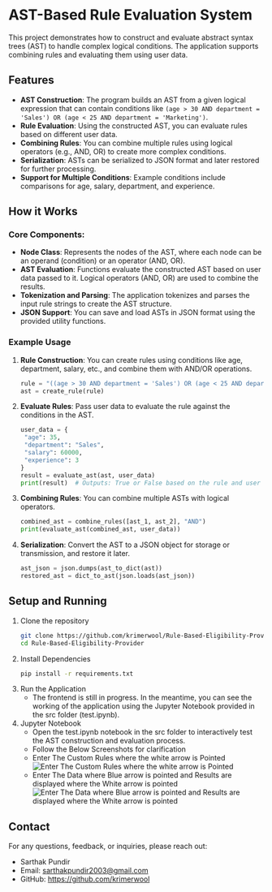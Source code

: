 # AST-Based Rule Evaluation System

This project demonstrates how to construct and evaluate abstract syntax trees (AST) to handle complex logical conditions. The application supports combining rules and evaluating them using user data.

## Features

- **AST Construction**: The program builds an AST from a given logical expression that can contain conditions like `(age > 30 AND department = 'Sales') OR (age < 25 AND department = 'Marketing')`.
- **Rule Evaluation**: Using the constructed AST, you can evaluate rules based on different user data.
- **Combining Rules**: You can combine multiple rules using logical operators (e.g., AND, OR) to create more complex conditions.
- **Serialization**: ASTs can be serialized to JSON format and later restored for further processing.
- **Support for Multiple Conditions**: Example conditions include comparisons for age, salary, department, and experience.

## How it Works

### Core Components:

- **Node Class**: Represents the nodes of the AST, where each node can be an operand (condition) or an operator (AND, OR).
- **AST Evaluation**: Functions evaluate the constructed AST based on user data passed to it. Logical operators (AND, OR) are used to combine the results.
- **Tokenization and Parsing**: The application tokenizes and parses the input rule strings to create the AST structure.
- **JSON Support**: You can save and load ASTs in JSON format using the provided utility functions.

### Example Usage

1. **Rule Construction**:
   You can create rules using conditions like age, department, salary, etc., and combine them with AND/OR operations.

   ```python
   rule = "((age > 30 AND department = 'Sales') OR (age < 25 AND department = 'Marketing'))"
   ast = create_rule(rule)
2. **Evaluate Rules**:
   Pass user data to evaluate the rule against the conditions in the AST.
   ```python
   user_data = {
    "age": 35,
    "department": "Sales",
    "salary": 60000,
    "experience": 3
   }
   result = evaluate_ast(ast, user_data)
   print(result)  # Outputs: True or False based on the rule and user data
4. **Combining Rules**:
   You can combine multiple ASTs with logical operators.
   ```python
   combined_ast = combine_rules([ast_1, ast_2], "AND")
   print(evaluate_ast(combined_ast, user_data))
6. **Serialization**:
    Convert the AST to a JSON object for storage or transmission, and restore it later.
   ```python
   ast_json = json.dumps(ast_to_dict(ast))
   restored_ast = dict_to_ast(json.loads(ast_json))
## Setup and Running
1. Clone the repository
   ```bash
   git clone https://github.com/krimerwool/Rule-Based-Eligibility-Provider
   cd Rule-Based-Eligibility-Provider
2. Install Dependencies
   ```bash
   pip install -r requirements.txt
3. Run the Application
   - The frontend is still in progress. In the meantime, you can see the working of the application using the Jupyter Notebook provided in the src folder (test.ipynb).
4. Jupyter Notebook
   - Open the test.ipynb notebook in the src folder to interactively test the AST construction and evaluation process.
   - Follow the Below Screenshots for clarification
   - Enter The Custom Rules where the white arrow is Pointed
![Enter The Custom Rules where the white arrow is Pointed](./images/enter-rules.jpg)
   - Enter The Data where Blue arrow is pointed and Results are displayed where the White arrow is pointed
![Enter The Data where Blue arrow is pointed and Results are displayed where the White arrow is pointed](./images/enter-data-and-get-result.jpg)

## Contact
For any questions, feedback, or inquiries, please reach out:
- Sarthak Pundir
- Email: sarthakpundir2003@gmail.com
- GitHub: https://github.com/krimerwool


   




